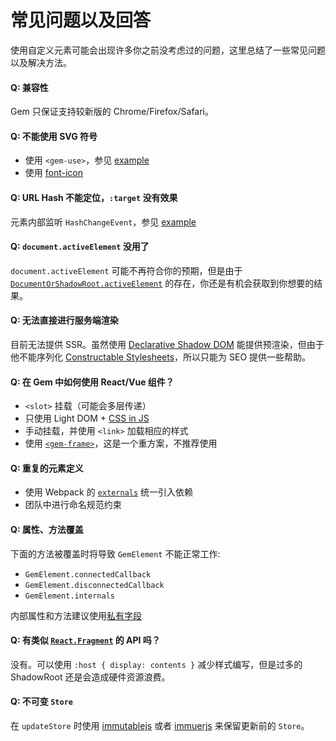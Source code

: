 # 常见问题以及回答

使用自定义元素可能会出现许多你之前没考虑过的问题，这里总结了一些常见问题以及解决方法。

#### Q: 兼容性

Gem 只保证支持较新版的 Chrome/Firefox/Safari。

#### Q: 不能使用 SVG 符号

- 使用 `<gem-use>`，参见 [example](https://github.com/mantou132/gem/tree/master/packages/gem-examples/src/svg-icon)
- 使用 [font-icon](https://css-tricks.com/html-for-icon-font-usage/)

#### Q: URL Hash 不能定位，`:target` 没有效果

元素内部监听 `HashChangeEvent`，参见 [example](https://github.com/mantou132/gem/tree/master/packages/gem-examples/src/hash)

#### Q: `document.activeElement` 没用了

`document.activeElement` 可能不再符合你的预期，但是由于 [`DocumentOrShadowRoot.activeElement`](https://developer.mozilla.org/en-US/docs/Web/API/DocumentOrShadowRoot/activeElement) 的存在，你还是有机会获取到你想要的结果。

#### Q: 无法直接进行服务端渲染

目前无法提供 SSR。虽然使用 [Declarative Shadow DOM](https://github.com/w3c/webcomponents/blob/gh-pages/proposals/Declarative-Shadow-DOM.md) 能提供预渲染，但由于他不能序列化 [Constructable Stylesheets](https://web.dev/constructable-stylesheets/)，所以只能为 SEO 提供一些帮助。

#### Q: 在 Gem 中如何使用 React/Vue 组件？

- `<slot>` 挂载（可能会多层传递）
- 只使用 Light DOM + [CSS in JS](./001-basic/006-styled-element.md#css-in-js)
- 手动挂载，并使用 `<link>` 加载相应的样式
- 使用 [`<gem-frame>`](https://github.com/mantou132/gem-frame)，这是一个重方案，不推荐使用

#### Q: 重复的元素定义

- 使用 Webpack 的 [`externals`](https://webpack.js.org/configuration/externals/) 统一引入依赖
- 团队中进行命名规范约束

#### Q: 属性、方法覆盖

下面的方法被覆盖时将导致 `GemElement` 不能正常工作:

- `GemElement.connectedCallback`
- `GemElement.disconnectedCallback`
- `GemElement.internals`

内部属性和方法建议使用[私有字段](https://developer.mozilla.org/en-US/docs/Web/JavaScript/Reference/Classes/Private_class_fields)

#### Q: 有类似 [`React.Fragment`](https://reactjs.org/docs/fragments.html) 的 API 吗？

没有。可以使用 `:host { display: contents }` 减少样式编写，但是过多的 ShadowRoot 还是会造成硬件资源浪费。

#### Q: 不可变 `Store`

在 `updateStore` 时使用 [immutablejs](https://github.com/immutable-js/immutable-js) 或者 [immuerjs](https://github.com/immerjs/immer) 来保留更新前的 `Store`。
